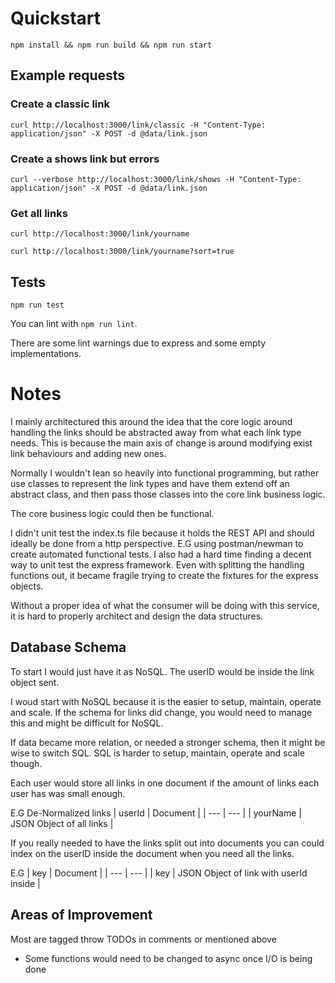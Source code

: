 # Quickstart
`npm install && npm run build && npm run start`

## Example requests

### Create a classic link
`curl http://localhost:3000/link/classic -H "Content-Type: application/json" -X POST -d @data/link.json`

### Create a shows link but errors
`curl --verbose http://localhost:3000/link/shows -H "Content-Type: application/json" -X POST -d @data/link.json`

### Get all links
`curl http://localhost:3000/link/yourname`

`curl http://localhost:3000/link/yourname?sort=true`


## Tests

`npm run test`

You can lint with `npm run lint`.

There are some lint warnings due to express and some empty implementations.


# Notes

I mainly architectured this around the idea that the core logic around handling the links should be abstracted away from what each link type needs. This is because the main axis of change is around modifying exist link behaviours and adding new ones.

Normally I wouldn't lean so heavily into functional programming, but rather use classes to represent the link types and have them extend off an abstract class, and then pass those classes into the core link business logic.

The core business logic could then be functional.

I didn't unit test the index.ts file because it holds the REST API and should ideally be done from a http perspective. E.G using postman/newman to create automated functional tests. I also had a hard time finding a decent way to unit test the express framework. Even with splitting the handling functions out, it became fragile trying to create the fixtures for the express objects.

Without a proper idea of what the consumer will be doing with this service, it is hard to properly architect and design the data structures.

## Database Schema
To start I would just have it as NoSQL. The userID would be inside the link object sent.

I woud start with NoSQL because it is the easier to setup, maintain, operate and scale. If the schema for links did change, you would need to manage this and might be difficult for NoSQL.

If data became more relation, or needed a stronger schema, then it might be wise to switch SQL. SQL is harder to setup, maintain, operate and scale though.


Each user would store all links in one document if the amount of links each user has was small enough.

E.G De-Normalized links
| userId |  Document |
| --- | --- |
| yourName | JSON Object of all links |

If you really needed to have the links split out into documents you can could index on the userID inside the document when you need all the links.

E.G
| key |  Document |
| --- | --- |
| key | JSON Object of link with userId inside |


## Areas of Improvement

Most are tagged throw TODOs in comments or mentioned above
- Some functions would need to be changed to async once I/O is being done